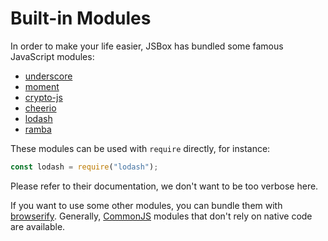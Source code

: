 # Built-in Modules

In order to make your life easier, JSBox has bundled some famous JavaScript modules:

- [underscore](https://underscorejs.org/)
- [moment](https://momentjs.com/)
- [crypto-js](https://github.com/brix/crypto-js)
- [cheerio](https://cheerio.js.org/)
- [lodash](https://lodash.com/)
- [ramba](https://ramdajs.com/)

These modules can be used with `require` directly, for instance:

```js
const lodash = require("lodash");
```

Please refer to their documentation, we don't want to be too verbose here.

If you want to use some other modules, you can bundle them with [browserify](http://browserify.org/). Generally, [CommonJS](https://en.wikipedia.org/wiki/CommonJS) modules that don't rely on native code are available.